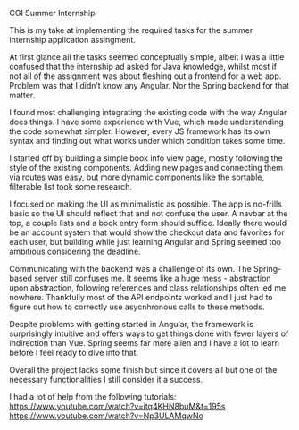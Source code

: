 CGI Summer Internship

This is my take at implementing the required tasks for the summer internship application assingment.

At first glance all the tasks seemed conceptually simple, albeit I was a little confused that the internship ad asked for Java knowledge, whilst most if not all of the assignment was about fleshing out a frontend for a web app. Problem was that I didn’t know any Angular. Nor the Spring backend for that matter. 

I found most challenging integrating the existing code with the way Angular does things.
I have some experience with Vue, which made understanding the code somewhat simpler. However, 
every JS framework has its own syntax and finding out what works under which condition takes some time.

I started off by building a simple book info view page, mostly following the style of the existing components. Adding new pages and connecting them via routes was easy, but more dynamic components like the sortable, filterable list took some research.


I focused on making the UI as minimalistic as possible. The app is no-frills basic so the UI should reflect that and not confuse the user. A navbar at the top, a couple lists and a book entry form should suffice. Ideally there would be an account system that would show the checkout
data and favorites for each user, but building while just learning Angular and Spring seemed too ambitious considering the deadline. 

Communicating with the backend was a challenge of its own. The Spring-based server still confuses me. It seems like a huge mess - abstraction upon abstraction, following references and class relationships often led me nowhere. 
Thankfully most of the API endpoints worked and I just had to figure out how to correctly use asycnhronous calls to these methods.

Despite problems with getting started in Angular, the framework is surprisingly intuitive and offers ways to get things done with fewer layers
of indirection than Vue. Spring seems far more alien and I have a lot to learn before I feel ready to dive into that.

Overall the project lacks some finish but since it covers all but one of the necessary functionalities I still consider it a success.

I had a lot of help from the following tutorials:
https://www.youtube.com/watch?v=itq4KHN8buM&t=195s
https://www.youtube.com/watch?v=Np3ULAMqwNo
